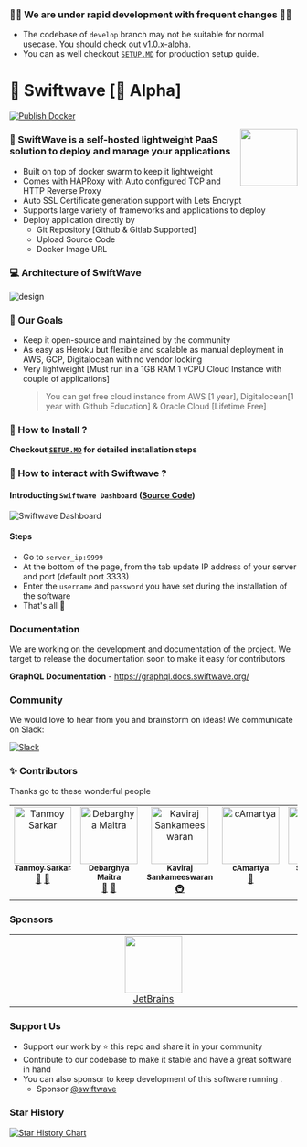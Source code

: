 ### 🚧🚧 We are under rapid development with frequent changes 🚧🚧
- The codebase of `develop` branch may not be suitable for normal usecase. You should check out [v1.0.x-alpha](https://github.com/swiftwave-org/swiftwave/tree/v1.0.x-alpha).
- You can as well checkout [`SETUP.MD`](https://github.com/swiftwave-org/swiftwave/blob/develop/SETUP.md#production-setup) for production setup guide. 


# 🚀 Swiftwave [🚧 Alpha]

[![Publish Docker](https://github.com/swiftwave-org/swiftwave/actions/workflows/docker-publish.yml/badge.svg?branch=main)](https://github.com/swiftwave-org/swiftwave/actions/workflows/docker-publish.yml)

<img align="right" src="https://avatars.githubusercontent.com/u/140562189?s=100&v=4" height="100px"/>

### 💁 SwiftWave is a self-hosted lightweight PaaS solution to deploy and manage your applications
* Built on top of docker swarm to keep it lightweight
* Comes with HAPRoxy with Auto configured TCP and HTTP Reverse Proxy
* Auto SSL Certificate generation support with Lets Encrypt
* Supports large variety of frameworks and applications to deploy
* Deploy application directly by 
    * Git Repository [Github & Gitlab Supported]
    * Upload Source Code
    * Docker Image URL

### 💻 Architecture of SwiftWave
![design](https://github.com/swiftwave-org/swiftwave/assets/57363826/1bd8e0a6-77d3-4393-95d9-bbb2733c1826)

### 🥅 Our Goals
* Keep it open-source and maintained by the community
* As easy as Heroku but flexible and scalable as manual deployment in AWS, GCP, Digitalocean with no vendor locking
* Very lightweight [Must run in a 1GB RAM 1 vCPU Cloud Instance with couple of applications]
    > You can get free  cloud instance from AWS [1 year], Digitalocean[1 year with Github Education] & Oracle Cloud [Lifetime Free]

### 🤔 How to Install ?
**Checkout [`SETUP.MD`](https://github.com/swiftwave-org/swiftwave/blob/main/SETUP.md) for detailed installation steps**

### 👀 How to interact with Swiftwave ?
#### Introducting `Swiftwave Dashboard` ([Source Code](https://github.com/swiftwave-org/swiftwave-dashboard))
![Swiftwave Dashboard](https://github.com/swiftwave-org/swiftwave/assets/57363826/a85c2b14-dd32-448d-a5a1-81bc01d97ef5)
#### Steps
- Go to `server_ip:9999`
- At the bottom of the page, from the tab update IP address of your server and port (default port 3333)
- Enter the `username` and `password` you have set during the installation of the software
- That's all 🍻

### Documentation
We are working on the development and documentation of the project. We target to release the documentation soon to make it easy for contributors

**GraphQL Documentation** - https://graphql.docs.swiftwave.org/

### Community
We would love to hear from you and brainstorm on ideas! We communicate on Slack:

[![Slack](https://img.shields.io/badge/chat-on_slack-purple.svg?style=for-the-badge&logo=slack)](https://join.slack.com/t/swiftwave-team/shared_invite/zt-21n86aslx-aAvBi3hv1GigVA_XoXiu4Q)


### ✨ Contributors
Thanks go to these wonderful people

<!-- ALL-CONTRIBUTORS-LIST:START - Do not remove or modify this section -->
<!-- prettier-ignore-start -->
<!-- markdownlint-disable -->
<table>
  <tbody>
    <tr>
      <td align="center" valign="top" width="14.28%"><a href="https://github.com/tanmoysrt"><img src="https://avatars.githubusercontent.com/u/57363826?v=4?s=100" width="100px;" alt="Tanmoy Sarkar"/><br /><sub><b>Tanmoy Sarkar</b></sub></a><br /><a href="#maintenance-tanmoysrt" title="Maintenance">🚧</a> <a href="#review-tanmoysrt" title="Reviewed Pull Requests">👀</a></td>
      <td align="center" valign="top" width="14.28%"><a href="https://github.com/The-Debarghya"><img src="https://avatars.githubusercontent.com/u/79015784?v=4?s=100" width="100px;" alt="Debarghya Maitra"/><br /><sub><b>Debarghya Maitra</b></sub></a><br /><a href="#maintenance-The-Debarghya" title="Maintenance">🚧</a> <a href="#review-The-Debarghya" title="Reviewed Pull Requests">👀</a></td>
      <td align="center" valign="top" width="14.28%"><a href="https://github.com/flushthemoney"><img src="https://avatars.githubusercontent.com/u/122557313?v=4?s=100" width="100px;" alt="Kaviraj Sankameeswaran"/><br /><sub><b>Kaviraj Sankameeswaran</b></sub></a><br /><a href="#infra-flushthemoney" title="Infrastructure (Hosting, Build-Tools, etc)">🚇</a></td>
      <td align="center" valign="top" width="14.28%"><a href="https://github.com/cAmartya"><img src="https://avatars.githubusercontent.com/u/80196675?v=4?s=100" width="100px;" alt="cAmartya"/><br /><sub><b>cAmartya</b></sub></a><br /><a href="#review-cAmartya" title="Reviewed Pull Requests">👀</a></td>
      <td align="center" valign="top" width="14.28%"><a href="https://www.samculley.co.uk"><img src="https://avatars.githubusercontent.com/u/3237705?v=4?s=100" width="100px;" alt="Sam Culley"/><br /><sub><b>Sam Culley</b></sub></a><br /><a href="#infra-sculley" title="Infrastructure (Hosting, Build-Tools, etc)">🚇</a></td>
    </tr>
  </tbody>
</table>

<!-- markdownlint-restore -->
<!-- prettier-ignore-end -->

<!-- ALL-CONTRIBUTORS-LIST:END -->

### Sponsors
<table>
  <tbody>
    <tr>
      <td align="center" valign="top" width="14.28%"><a href="https://www.jetbrains.com/"><img src="https://resources.jetbrains.com/storage/products/company/brand/logos/jb_beam.png" width="100px;"/></a><br><a href="https://www.jetbrains.com/">JetBrains</a></td>
    </tr>
  </tbody>
</table>

### Support Us
- Support our work by ⭐ this repo and share it in your community
- Contribute to our codebase to make it stable and have a great software in hand
- You can also sponsor to keep development of this software running . 
   - Sponsor [@swiftwave](https://opencollective.com/swiftwave)

### Star History

[![Star History Chart](https://api.star-history.com/svg?repos=swiftwave-org/swiftwave&type=Date)](https://star-history.com/#swiftwave-org/swiftwave&Date)
